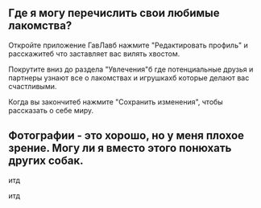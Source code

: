 ## Где я могу перечислить свои любимые лакомства?

Откройте приложение ГавЛавб нажмите "Редактировать профиль" и расскажитеб что заставляет вас вилять хвостом.

Покрутите вниз до раздела "Увлечения"б где потенциальные друзья и партнеры узнают все о лакомствах и игрушкахб которые делают вас счастливыми.

Когда вы закончитеб нажмите "Сохранить изменения", чтобы рассказать о себе миру.

## Фотографии - это хорошо, но у меня плохое зрение. Могу ли я вместо этого понюхать других собак.

итд 

итд 